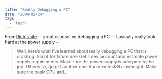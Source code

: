 ```yaml
---
title: "Really Debugging a PC"
date: "2004-02-24"
tags: 
  - "tech"
---
```


From [Rich's site](http://www.tongfamily.com/guide_to_pcs/001393.html) -- great counsel on debugging a PC -- basically really look hard at the power supply --

> Well, here’s what I’ve learned about really debugging a PC that is crashing. Script for future use: Get a device count and estimate power supply requirements. Make sure the power supply is adequate to the job. Otherwise, go get another one. Run memtest86+ overnight. Make sure the basic CPU and...
